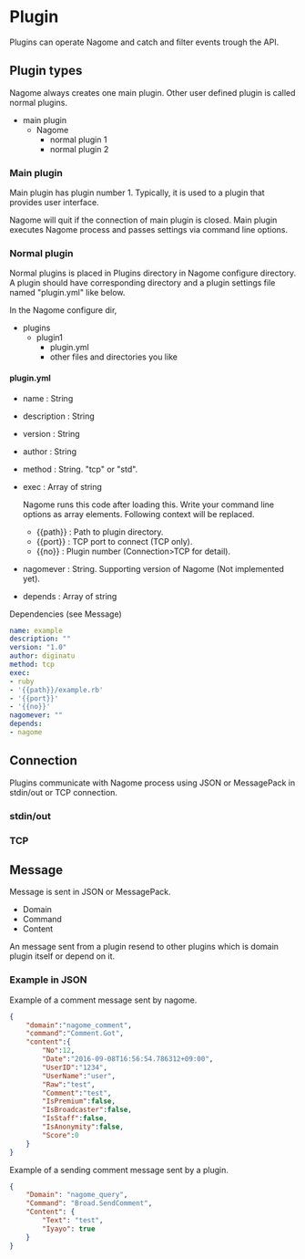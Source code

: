 Plugin
======

Plugins can operate Nagome and catch and filter events trough the API.

Plugin types
------------

Nagome always creates one main plugin.
Other user defined plugin is called normal plugins.

+   main plugin
    +   Nagome
        +   normal plugin 1
        +   normal plugin 2

### Main plugin

Main plugin has plugin number 1.
Typically, it is used to a plugin that provides user interface.

Nagome will quit if the connection of main plugin is closed.
Main plugin executes Nagome process and passes settings via command line options.

### Normal plugin

Normal plugins is placed in Plugins directory in Nagome configure directory.
A plugin should have corresponding directory and a plugin settings file named "plugin.yml" like below.

In the Nagome configure dir,

+   plugins
    +   plugin1
        +   plugin.yml
        +   other files and directories you like

#### plugin.yml

+   name : String
+   description : String
+   version : String
+   author : String
+   method : String.  "tcp" or "std".
+   exec : Array of string

    Nagome runs this code after loading this.
    Write your command line options as array elements.
    Following context will be replaced.

    +   {{path}} : Path to plugin directory.
    +   {{port}} : TCP port to connect (TCP only).
    +   {{no}} : Plugin number (Connection>TCP for detail).

+   nagomever : String.  Supporting version of Nagome (Not implemented yet).
+   depends : Array of string

Dependencies (see Message)

~~~ yaml
name: example
description: ""
version: "1.0"
author: diginatu
method: tcp
exec:
- ruby
- '{{path}}/example.rb'
- '{{port}}'
- '{{no}}'
nagomever: ""
depends:
- nagome
~~~

Connection
----------

Plugins communicate with Nagome process using JSON or MessagePack in stdin/out or TCP connection.

### stdin/out

### TCP

Message
-------

Message is sent in JSON or MessagePack.

+   Domain
+   Command
+   Content

An message sent from a plugin resend to other plugins which is domain plugin itself or depend on it.

### Example in JSON

Example of a comment message sent by nagome.

~~~ json
{
    "domain":"nagome_comment",
    "command":"Comment.Got",
    "content":{
        "No":12,
        "Date":"2016-09-08T16:56:54.786312+09:00",
        "UserID":"1234",
        "UserName":"user",
        "Raw":"test",
        "Comment":"test",
        "IsPremium":false,
        "IsBroadcaster":false,
        "IsStaff":false,
        "IsAnonymity":false,
        "Score":0
    }
}
~~~

Example of a sending comment message sent by a plugin.

~~~ json
{
    "Domain": "nagome_query",
    "Command": "Broad.SendComment",
    "Content": {
        "Text": "test",
        "Iyayo": true
    }
}
~~~
